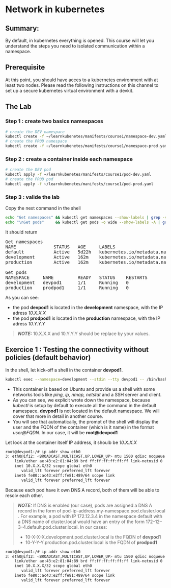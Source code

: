 # Network in kubernetes

## Summary: 
By default, in kubernetes everything is opened. This course will let you understand the steps you need to isolated communication within a namespace.

## Prerequisite

At this point, you should have acces to a kubernetes environment with at least two nodes.
Please read the following instructions on this channel to set up a secure kubernetes virtual environment with a devkit.

## The Lab

### Step 1 : create two basics namespaces 

```bash
# create the DEV namespace
kubectl create -f ~/learnkubenetes/manifests/course1/namespace-dev.yaml
# create the PROD namespace
kubectl create -f ~/learnkubenetes/manifests/course1/namespace-prod.yaml
```

### Step 2 : create a container inside each namespace

```bash
# create the DEV pod
kubectl apply -f ~/learnkubenetes/manifests/course1/pod-dev.yaml
# create the PROD pod
kubectl apply -f ~/learnkubenetes/manifests/course1/pod-prod.yaml
```

### Step 3 : valide the lab
Copy the next command in the shell
```bash
echo "Get namespaces" && kubectl get namespaces --show-labels | grep -v "^kube"  
echo "\nGet pods"     && kubectl get pods -o wide --show-labels -A | grep -v "^kube"
```

It should return
<pre>
Get namespaces
NAME              STATUS   AGE     LABELS
default           Active   5d22h   kubernetes.io/metadata.name=default
development       Active   162m    kubernetes.io/metadata.name=development,name=development
production        Active   162m    kubernetes.io/metadata.name=production,name=production

Get pods
NAMESPACE     NAME         READY   STATUS    RESTARTS        AGE     IP         NODE        NO...TES   LABELS
development   devpod1      1/1     Running   0               TTTm    10.X.X.X   FQDN-node1  ...        app=devpod1
production    prodpod1     1/1     Running   0               TTTm    10.Y.Y.Y   FQDN-node2  ...        app=prodpod1
</pre>

As you can see:
- the pod **devpod1** is located in the **development** namespace, with the IP adress *10.X.X.X*
- the pod **prodpod1** is located in the **production** namespace, with the IP adress *10.Y.Y.Y*

> **_NOTE:_**  10.X.X.X and 10.Y.Y.Y should be replace by your values. 

## Exercice 1 : Testing the connectivity without policies (default behavior)

In the shell, let kick-off a shell in the container **devpod1**. 

```bash
kubectl exec --namespace=development --stdin --tty devpod1 -- /bin/bash
```

- This container is based on Ubuntu and provide us a shell with some networks tools like *ping, ip, nmap, netstat* and a SSH server and client.
- As you can see, we explicit wrote down the namespace, because *kubectl* is setup by default to execute all the command in the default namespace. **devpod1** is not located in the default namespace. We will cover that more in detail in another course.
- You will see that automatically, the prompt of the shell will display the user and the FQDN of the container (which is it name) in the format *user@FQDN*. In our case, it will be **root@devpod1**

Let look at the container itself IP address, it shoulb be *10.X.X.X*

```bash
root@devpod1:/# ip addr show eth0
3: eth0@if12: <BROADCAST,MULTICAST,UP,LOWER_UP> mtu 1500 qdisc noqueue state UP group default 
    link/ether ae:43:e2:81:04:89 brd ff:ff:ff:ff:ff:ff link-netnsid 0
    inet 10.X.X.X/32 scope global eth0
       valid_lft forever preferred_lft forever
    inet6 fe80::ac43:e2ff:fe81:489/64 scope link 
       valid_lft forever preferred_lft forever
```
Because each pod have it own DNS A record, both of them will be able to resolv each other.

> **_NOTE:_**  If DNS is enabled (our case), pods are assigned a DNS A record in the form of pod-ip-address.my-namespace.pod.cluster.local . For example, a pod with IP 172.12.3.4 in the namespace default with a DNS name of cluster.local would have an entry of the form 172–12–3–4.default.pod.cluster.local. In our cases:
> - 10-X-X-X.development.pod.cluster.local is the FQDN of **devpod1** 
> - 10-Y-Y-Y.production.pod.cluster.local is the FQDN of **prodpod1** 
```bash
root@devpod1:/# ip addr show eth0
3: eth0@if12: <BROADCAST,MULTICAST,UP,LOWER_UP> mtu 1500 qdisc noqueue state UP group default 
    link/ether ae:43:e2:81:04:89 brd ff:ff:ff:ff:ff:ff link-netnsid 0
    inet 10.X.X.X/32 scope global eth0
       valid_lft forever preferred_lft forever
    inet6 fe80::ac43:e2ff:fe81:489/64 scope link 
       valid_lft forever preferred_lft forever
```



